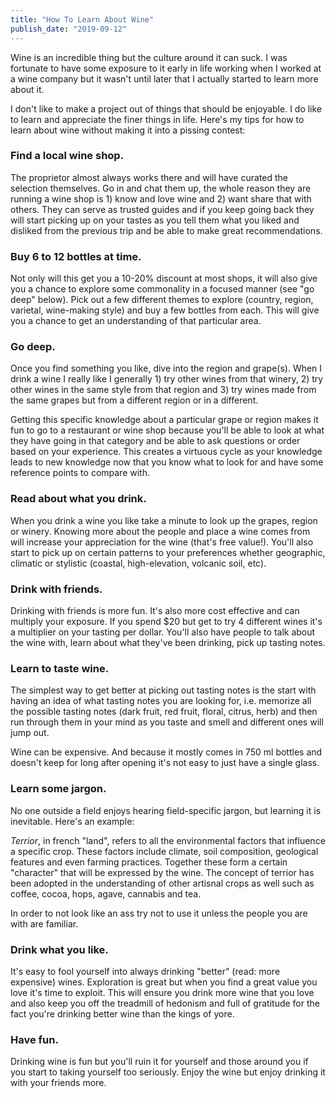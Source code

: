 ```yaml
---
title: "How To Learn About Wine"
publish_date: "2019-09-12"
---
```


Wine is an incredible thing but the culture around it can suck. I was fortunate to have some exposure to it early in life working when I worked at a wine company but it wasn't until later that I actually started to learn more about it.

I don't like to make a project out of things that should be enjoyable. I do like to learn and appreciate the finer things in life. Here's my tips for how to learn about wine without making it into a pissing contest:

### Find a local wine shop.

The proprietor almost always works there and will have curated the selection themselves. Go in and chat them up, the whole reason they are running a wine shop is 1) know and love wine and 2) want share that with others. They can serve as trusted guides and if you keep going back they will start picking up on your tastes as you tell them what you liked and disliked from the previous trip and be able to make great recommendations.

### Buy 6 to 12 bottles at time.

Not only will this get you a 10-20% discount at most shops, it will also give you a chance to explore some commonality in a focused manner (see "go deep" below). Pick out a few different themes to explore (country, region, varietal, wine-making style) and buy a few bottles from each. This will give you a chance to get an understanding of that particular area.

### Go deep.

Once you find something you like, dive into the region and grape(s). When I drink a wine I really like I generally 1) try other wines from that winery, 2) try other wines in the same style from that region and 3) try wines made from the same grapes but from a different region or in a different.

Getting this specific knowledge about a particular grape or region makes it fun to go to a restaurant or wine shop because you'll be able to look at what they have going in that category and be able to ask questions or order based on your experience. This creates a virtuous cycle as your knowledge leads to new knowledge now that you know what to look for and have some reference points to compare with.

### Read about what you drink.

When you drink a wine you like take a minute to look up the grapes, region or winery. Knowing more about the people and place a wine comes from will increase your appreciation for the wine (that's free value!). You'll also start to pick up on certain patterns to your preferences whether geographic, climatic or stylistic (coastal, high-elevation, volcanic soil, etc).

### Drink with friends.

Drinking with friends is more fun. It's also more cost effective and can multiply your exposure. If you spend $20 but get to try 4 different wines it's a multiplier on your tasting per dollar. You'll also have people to talk about the wine with, learn about what they've been drinking, pick up tasting notes.

### Learn to taste wine.

The simplest way to get better at picking out tasting notes is the start with having an idea of what tasting notes you are looking for, i.e. memorize all the possible tasting notes (dark fruit, red fruit, floral, citrus, herb) and then run through them in your mind as you taste and smell and different ones will jump out.

Wine can be expensive. And because it mostly comes in 750 ml bottles and doesn't keep for long after opening it's not easy to just have a single glass.

### Learn some jargon.

No one outside a field enjoys hearing field-specific jargon, but learning it is inevitable. Here's an example:

*Terrior*, in french "land", refers to all the environmental factors that influence a specific crop. These factors include climate, soil composition, geological features and even farming practices. Together these form a certain "character" that will be expressed by the wine. The concept of terrior has been adopted in the understanding of other artisnal crops as well such as coffee, cocoa, hops, agave, cannabis and tea.

In order to not look like an ass try not to use it unless the people you are with are familiar.

### Drink what you like.

It's easy to fool yourself into always drinking "better" (read: more expensive) wines. Exploration is great but when you find a great value you love it's time to exploit. This will ensure you drink more wine that you love and also keep you off the treadmill of hedonism and full of gratitude for the fact you're drinking better wine than the kings of yore.

### Have fun.

Drinking wine is fun but you'll ruin it for yourself and those around you if you start to taking yourself too seriously. Enjoy the wine but enjoy drinking it with your friends more.
